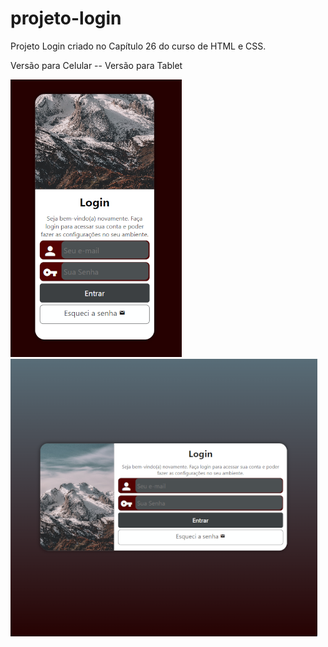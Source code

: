 # projeto-login
Projeto Login criado no Capítulo 26 do curso de HTML e CSS.

Versão para Celular -- Versão para Tablet


![alt text](https://github.com/LucasEstacio22/projeto-login/blob/main/login-cel.png)
![alt text](https://github.com/LucasEstacio22/projeto-login/blob/main/login-tablet1.png)
